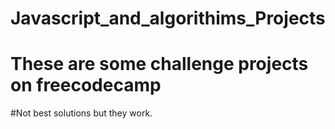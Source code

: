 # Javascript_and_algorithims_Projects
# These are some challenge projects on freecodecamp 
#Not best solutions but they work.
